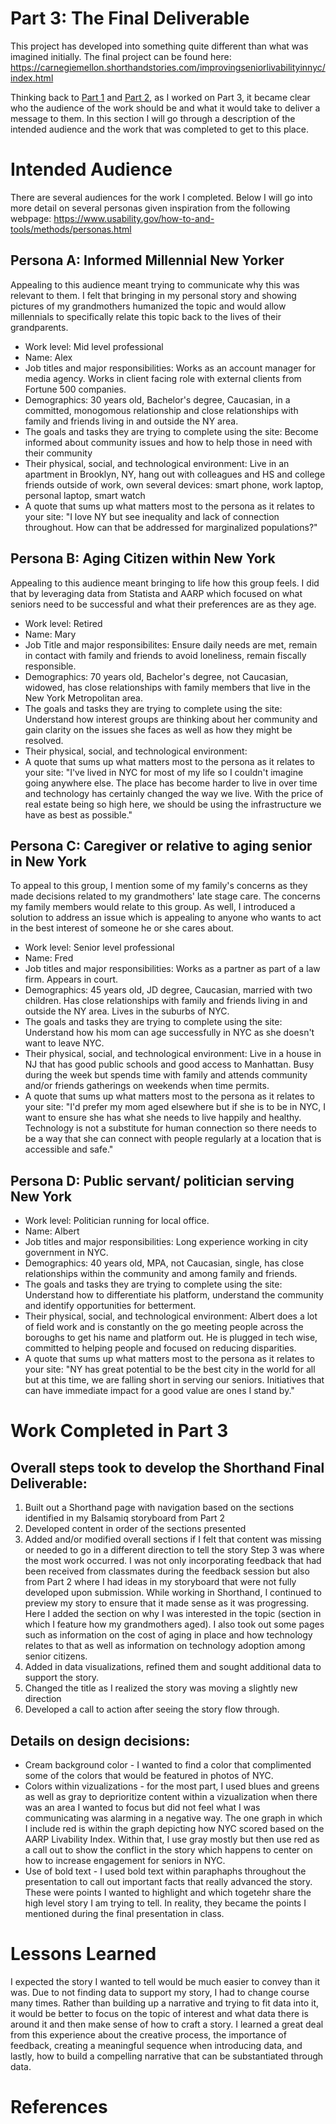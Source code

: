 # Part 3: The Final Deliverable

This project has developed into something quite different than what was imagined initially. The final project can be found here: https://carnegiemellon.shorthandstories.com/improvingseniorlivabilityinnyc/index.html 

Thinking back to [Part 1](/finalprojectdev.md) and [Part 2](/finalprojectpart2.md), as I worked on Part 3, it became clear who the audience of the work should be and what it would take to deliver a message to them. In this section I will go through a description of the intended audience and the work that was completed to get to this place. 

# Intended Audience 
There are several audiences for the work I completed. Below I will go into more detail on several personas given inspiration from the following webpage: https://www.usability.gov/how-to-and-tools/methods/personas.html

## Persona A: Informed Millennial New Yorker
Appealing to this audience meant trying to communicate why this was relevant to them. I felt that bringing in my personal story and showing pictures of my grandmothers humanized the topic and would allow millennials to specifically relate this topic back to the lives of their grandparents. 
  - Work level: Mid level professional
  - Name: Alex
  - Job titles and major responsibilities: Works as an account manager for media agency. Works in client facing role with external clients from Fortune 500 companies.
  - Demographics: 30 years old, Bachelor's degree, Caucasian, in a committed, monogomous relationship and close relationships with family and friends living in and outside the NY area. 
  - The goals and tasks they are trying to complete using the site: Become informed about community issues and how to help those in need with their community 
- Their physical, social, and technological environment: Live in an apartment in Brooklyn, NY, hang out with colleagues and HS and college friends outside of work, own several devices: smart phone, work laptop, personal laptop, smart watch
- A quote that sums up what matters most to the persona as it relates to your site: "I love NY but see inequality and lack of connection throughout. How can that be addressed for marginalized populations?"
  
## Persona B: Aging Citizen within New York
Appealing to this audience meant bringing to life how this group feels. I did that by leveraging data from Statista and AARP which focused on what seniors need to be successful and what their preferences are as they age. 
  - Work level: Retired
  - Name: Mary
  - Job Title and major responsibilites: Ensure daily needs are met, remain in contact with family and friends to avoid loneliness, remain fiscally responsible.
  - Demographics: 70 years old, Bachelor's degree, not Caucasian, widowed, has close relationships with family members that live in the New York Metropolitan area. 
  - The goals and tasks they are trying to complete using the site: Understand how interest groups are thinking about her community and gain clarity on the issues she faces as well as how they might be resolved. 
  - Their physical, social, and technological environment:
  - A quote that sums up what matters most to the persona as it relates to your site: "I've lived in NYC for most of my life so I couldn't imagine going anywhere else. The place has become harder to live in over time and technology has certainly changed the way we live. With the price of real estate being so high here, we should be using the infrastructure we have as best as possible."
## Persona C: Caregiver or relative to aging senior in New York
To appeal to this group, I mention some of my family's concerns as they made decisions related to my grandmothers' late stage care. The concerns my family members would relate to this group. As well, I introduced a solution to address an issue which is appealing to anyone who wants to act in the best interest of someone he or she cares about. 
   - Work level: Senior level professional
  - Name: Fred
  - Job titles and major responsibilities: Works as a partner as part of a law firm. Appears in court.
  - Demographics: 45 years old, JD degree, Caucasian, married with two children. Has close relationships with family and friends living in and outside the NY area. Lives in the suburbs of NYC.
  - The goals and tasks they are trying to complete using the site: Understand how his mom can age successfully in NYC as she doesn't want to leave NYC. 
- Their physical, social, and technological environment: Live in a house in NJ that has good public schools and good access to Manhattan.  Busy during the week but spends time with family and attends community and/or friends gatherings on weekends when time permits. 
- A quote that sums up what matters most to the persona as it relates to your site: "I'd prefer my mom aged elsewhere but if she is to be in NYC, I want to ensure she has what she needs to live happily and healthy. Technology is not a substitute for human connection so there needs to be a way that she can connect with people regularly at a location that is accessible and safe." 
## Persona D: Public servant/ politician serving New York 
  - Work level: Politician running for local office. 
 - Name: Albert
  - Job titles and major responsibilities: Long experience working in city government in NYC. 
  - Demographics: 40 years old, MPA, not Caucasian, single, has close relationships within the community and among family and friends. 
  - The goals and tasks they are trying to complete using the site: Understand how to differentiate his platform, understand the community and identify opportunities for betterment.
- Their physical, social, and technological environment:  Albert does a lot of field work and is constantly on the go meeting people across the boroughs to get his name and platform out. He is plugged in tech wise, committed to helping people and focused on reducing disparities. 
- A quote that sums up what matters most to the persona as it relates to your site: "NY has great potential to be the best city in the world for all but at this time, we are falling short in serving our seniors. Initiatives that can have immediate impact for a good value are ones I stand by."
# Work Completed in Part 3
## Overall steps took to develop the Shorthand Final Deliverable: 
1. Built out a Shorthand page with navigation based on the sections identified in my Balsamiq storyboard from Part 2
2. Developed content in order of the sections presented
3. Added and/or modified overall sections if I felt that content was missing or needed to go in a different direction to tell the story 
  Step 3 was where the most work occurred. I was not only incorporating feedback that had been received from classmates during the feedback session but also from Part 2 where I had ideas in my storyboard that were not fully developed upon submission. While working in Shorthand, I continued to preview my story to ensure that it made sense as it was progressing. Here I added the section on why I was interested in the topic (section in which I feature how my grandmothers aged). I also took out some pages such as information on the cost of aging in place and how technology relates to that as well as information on technology adoption among senior citizens. 
4. Added in data visualizations, refined them and sought additional data to support the story. 
5. Changed the title as I realized the story was moving a slightly new direction 
6. Developed a call to action after seeing the story flow through. 

## Details on design decisions: 
- Cream background color - I wanted to find a color that complimented some of the colors that would be featured in photos of NYC.
- Colors within vizualizations - for the most part, I used blues and greens as well as gray to deprioritize content within a vizualization when there was an area I wanted to focus but did not feel what I was communicating was alarming in a negative way. The one graph in which I include red is within the graph depicting how NYC scored based on the AARP Livability Index. Within that, I use gray mostly but then use red as a call out to show the conflict in the story which happens to center on how to increase engagement for seniors in NYC. 
- Use of bold text - I used bold text within paraphaphs throughout the presentation to call out important facts that really advanced the story. These were points I wanted to highlight and which togetehr share the high level story I am trying to tell. In reality, they became the points I mentioned during the final presentation in class. 
# Lessons Learned
I expected the story I wanted to tell would be much easier to convey than it was. Due to not finding data to support my story, I had to change course many times. Rather than building up a narrative and trying to fit data into it, it would be better to focus on the topic of interest and what data there is around it and then make sense of how to craft a story. I learned a great deal from this experience about the creative process, the importance of feedback, creating a meaningful sequence when introducing data, and lastly, how to build a  compelling narrative that can be substantiated through data. 
# References
